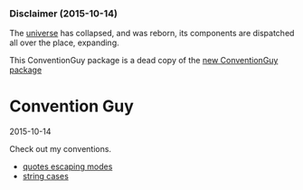 ### Disclaimer (2015-10-14)

The 
[universe](https://github.com/lingtalfi/universe/) 
has collapsed, and was reborn, its components are dispatched all over the place, expanding.

This ConventionGuy package is a dead copy of the 
[new ConventionGuy package](https://github.com/lingtalfi/ConventionGuy)




Convention Guy
====================
2015-10-14



Check out my conventions.


- [quotes escaping modes](https://github.com/lingtalfi/ConventionGuy/blob/master/convention.quotesEscapingModes.eng.md)
- [string cases](https://github.com/lingtalfi/ConventionGuy/blob/master/nomenclature.stringCases.eng.md)
